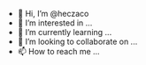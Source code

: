 - 👋 Hi, I’m @heczaco
- 👀 I’m interested in ...
- 🌱 I’m currently learning ...
- 💞️ I’m looking to collaborate on ...
- 📫 How to reach me ...

<!---
heczaco/heczaco is a ✨ special ✨ repository because its `README.md` (this file) appears on your GitHub profile.
You can click the Preview link to take a look at your changes.
--->
